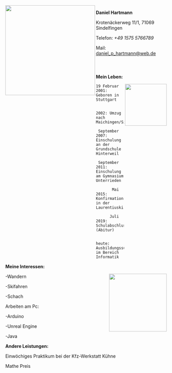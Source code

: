 
<img src="Bilder/BildDaniel1.png" width= "280" align="left" >




**Daniel Hartmann**

Krotenäckerweg 11/1, 71069 Sindelfingen

Telefon: *+49 1575 5766789*

Mail: [daniel_p_hartmann@web.de](http://mailto:daniel_p_hartmann@web.de)

```



```
**Mein Leben:**

<img src="Bilder/Abiball.png" width= "130" align="right" >

```
19 Februar 2001: Geboren in Stuttgart

           2002: Umzug nach Maichingen/Sindelfingen
           
 September 2007: Einschulung an der Grundschule Hinterweil
 
 September 2011: Einschulung am Gymnasium Unterrieden
 
       Mai 2015: Konfirmation in der Laurentiuskirche/Maichingen
 
      Juli 2019: Schulabschluss (Abitur)
     
          heute: Ausbildungssuchend im Bereich Informatik
```       


**Meine Interessen:**

<img src="Bilder/Wandern.png" width= "180" align="right" >

 -Wandern
           
 -Skifahren
 
 -Schach
 
 Arbeiten am Pc:
 
  -Arduino
  
  -Unreal Engine
  
  -Java
  
  
  
  **Andere Leistungen:**
  
  Einwöchiges Praktikum bei der Kfz-Werkstatt Kühne
  
  Mathe Preis 
  
  






